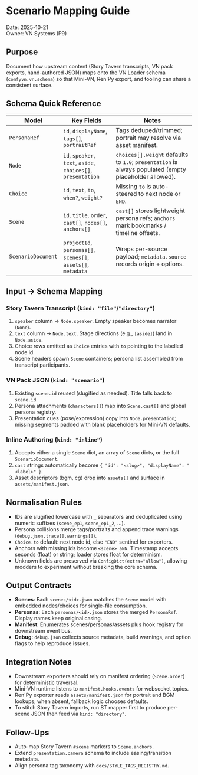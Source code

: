 # Scenario Mapping Guide

Date: 2025-10-21  
Owner: VN Systems (P9)

## Purpose
Document how upstream content (Story Tavern transcripts, VN pack exports, hand-authored JSON) maps onto the VN Loader schema (`comfyvn.vn.schema`) so that Mini-VN, Ren'Py export, and tooling can share a consistent surface.

## Schema Quick Reference

| Model | Key Fields | Notes |
| --- | --- | --- |
| `PersonaRef` | `id`, `displayName`, `tags[]`, `portraitRef` | Tags deduped/trimmed; portrait may resolve via asset manifest. |
| `Node` | `id`, `speaker`, `text`, `aside`, `choices[]`, `presentation` | `choices[].weight` defaults to `1.0`; `presentation` is always populated (empty placeholder allowed). |
| `Choice` | `id`, `text`, `to`, `when?`, `weight?` | Missing `to` is auto-steered to next node or `END`. |
| `Scene` | `id`, `title`, `order`, `cast[]`, `nodes[]`, `anchors[]` | `cast[]` stores lightweight persona refs; `anchors` mark bookmarks / timeline offsets. |
| `ScenarioDocument` | `projectId`, `personas[]`, `scenes[]`, `assets[]`, `metadata` | Wraps per-source payload; `metadata.source` records origin + options. |

## Input → Schema Mapping

### Story Tavern Transcript (`kind: "file"`/`"directory"`)
1. `speaker` column → `Node.speaker`. Empty speaker becomes narrator (`None`).
2. `text` column → `Node.text`. Stage directions (e.g., `[aside]`) land in `Node.aside`.
3. Choice rows emitted as `Choice` entries with `to` pointing to the labelled node id.
4. Scene headers spawn `Scene` containers; persona list assembled from transcript participants.

### VN Pack JSON (`kind: "scenario"`)
1. Existing `scene.id` reused (slugified as needed). Title falls back to `scene.id`.
2. Persona attachments (`characters[]`) map into `Scene.cast[]` and global persona registry.
3. Presentation cues (pose/expression) copy into `Node.presentation`; missing segments padded with blank placeholders for Mini-VN defaults.

### Inline Authoring (`kind: "inline"`)
1. Accepts either a single `Scene` dict, an array of `Scene` dicts, or the full `ScenarioDocument`.
2. `cast` strings automatically become `{ "id": "<slug>", "displayName": "<label>" }`.
3. Asset descriptors (bgm, cg) drop into `assets[]` and surface in `assets/manifest.json`.

## Normalisation Rules
- IDs are slugified lowercase with `_` separators and deduplicated using numeric suffixes (`scene_ep1`, `scene_ep1_2`, ...).
- Persona collisions merge tags/portraits and append trace warnings (`debug.json.trace[].warnings[]`).
- `Choice.to` default: next node id, else `"END"` sentinel for exporters.
- Anchors with missing ids become `<scene>_aNN`. Timestamp accepts seconds (float) or string; loader stores float for determinism.
- Unknown fields are preserved via `ConfigDict(extra="allow")`, allowing modders to experiment without breaking the core schema.

## Output Contracts
- **Scenes**: Each `scenes/<id>.json` matches the `Scene` model with embedded nodes/choices for single-file consumption.
- **Personas**: Each `personas/<id>.json` stores the merged `PersonaRef`. Display names keep original casing.
- **Manifest**: Enumerates scenes/personas/assets plus hook registry for downstream event bus.
- **Debug**: `debug.json` collects source metadata, build warnings, and option flags to help reproduce issues.

## Integration Notes
- Downstream exporters should rely on manifest ordering (`Scene.order`) for deterministic traversal.
- Mini-VN runtime listens to `manifest.hooks.events` for websocket topics.
- Ren'Py exporter reads `assets/manifest.json` for portrait and BGM lookups; when absent, fallback logic chooses defaults.
- To stitch Story Tavern imports, run ST mapper first to produce per-scene JSON then feed via `kind: "directory"`.

## Follow-Ups
- Auto-map Story Tavern `#scene` markers to `Scene.anchors`.
- Extend `presentation.camera` schema to include easing/transition metadata.
- Align persona tag taxonomy with `docs/STYLE_TAGS_REGISTRY.md`.
